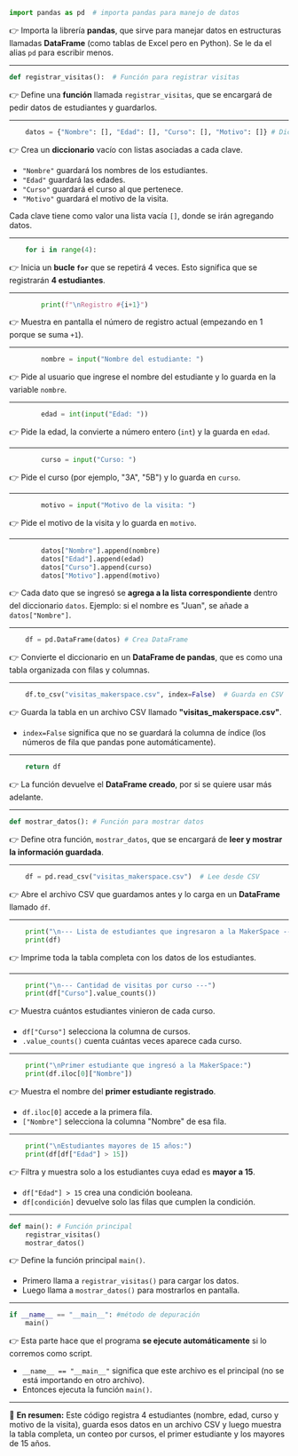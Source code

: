 ```python
import pandas as pd  # importa pandas para manejo de datos
```

👉 Importa la librería **pandas**, que sirve para manejar datos en estructuras llamadas **DataFrame** (como tablas de Excel pero en Python). Se le da el alias `pd` para escribir menos.

---

```python
def registrar_visitas():  # Función para registrar visitas
```

👉 Define una **función** llamada `registrar_visitas`, que se encargará de pedir datos de estudiantes y guardarlos.

---

```python
    datos = {"Nombre": [], "Edad": [], "Curso": [], "Motivo": []} # Diccionario para almacenar datos
```

👉 Crea un **diccionario** vacío con listas asociadas a cada clave.

* `"Nombre"` guardará los nombres de los estudiantes.
* `"Edad"` guardará las edades.
* `"Curso"` guardará el curso al que pertenece.
* `"Motivo"` guardará el motivo de la visita.

Cada clave tiene como valor una lista vacía `[]`, donde se irán agregando datos.

---

```python
    for i in range(4):
```

👉 Inicia un **bucle `for`** que se repetirá 4 veces.
Esto significa que se registrarán **4 estudiantes**.

---

```python
        print(f"\nRegistro #{i+1}")
```

👉 Muestra en pantalla el número de registro actual (empezando en 1 porque se suma `+1`).

---

```python
        nombre = input("Nombre del estudiante: ")
```

👉 Pide al usuario que ingrese el nombre del estudiante y lo guarda en la variable `nombre`.

---

```python
        edad = int(input("Edad: "))
```

👉 Pide la edad, la convierte a número entero (`int`) y la guarda en `edad`.

---

```python
        curso = input("Curso: ")
```

👉 Pide el curso (por ejemplo, "3A", "5B") y lo guarda en `curso`.

---

```python
        motivo = input("Motivo de la visita: ")
```

👉 Pide el motivo de la visita y lo guarda en `motivo`.

---

```python
        datos["Nombre"].append(nombre)
        datos["Edad"].append(edad)
        datos["Curso"].append(curso)
        datos["Motivo"].append(motivo)
```

👉 Cada dato que se ingresó se **agrega a la lista correspondiente** dentro del diccionario `datos`.
Ejemplo: si el nombre es "Juan", se añade a `datos["Nombre"]`.

---

```python
    df = pd.DataFrame(datos) # Crea DataFrame
```

👉 Convierte el diccionario en un **DataFrame de pandas**, que es como una tabla organizada con filas y columnas.

---

```python
    df.to_csv("visitas_makerspace.csv", index=False)  # Guarda en CSV
```

👉 Guarda la tabla en un archivo CSV llamado **"visitas\_makerspace.csv"**.

* `index=False` significa que no se guardará la columna de índice (los números de fila que pandas pone automáticamente).

---

```python
    return df 
```

👉 La función devuelve el **DataFrame creado**, por si se quiere usar más adelante.

---

```python
def mostrar_datos(): # Función para mostrar datos
```

👉 Define otra función, `mostrar_datos`, que se encargará de **leer y mostrar la información guardada**.

---

```python
    df = pd.read_csv("visitas_makerspace.csv")  # Lee desde CSV
```

👉 Abre el archivo CSV que guardamos antes y lo carga en un **DataFrame** llamado `df`.

---

```python
    print("\n--- Lista de estudiantes que ingresaron a la MakerSpace ---")
    print(df)
```

👉 Imprime toda la tabla completa con los datos de los estudiantes.

---

```python
    print("\n--- Cantidad de visitas por curso ---")
    print(df["Curso"].value_counts())
```

👉 Muestra cuántos estudiantes vinieron de cada curso.

* `df["Curso"]` selecciona la columna de cursos.
* `.value_counts()` cuenta cuántas veces aparece cada curso.

---

```python
    print("\nPrimer estudiante que ingresó a la MakerSpace:")
    print(df.iloc[0]["Nombre"])
```

👉 Muestra el nombre del **primer estudiante registrado**.

* `df.iloc[0]` accede a la primera fila.
* `["Nombre"]` selecciona la columna "Nombre" de esa fila.

---

```python
    print("\nEstudiantes mayores de 15 años:")
    print(df[df["Edad"] > 15])
```

👉 Filtra y muestra solo a los estudiantes cuya edad es **mayor a 15**.

* `df["Edad"] > 15` crea una condición booleana.
* `df[condición]` devuelve solo las filas que cumplen la condición.

---

```python
def main(): # Función principal
    registrar_visitas()
    mostrar_datos()
```

👉 Define la función principal `main()`.

* Primero llama a `registrar_visitas()` para cargar los datos.
* Luego llama a `mostrar_datos()` para mostrarlos en pantalla.

---

```python
if __name__ == "__main__": #método de depuración
    main()
```

👉 Esta parte hace que el programa **se ejecute automáticamente** si lo corremos como script.

* `__name__ == "__main__"` significa que este archivo es el principal (no se está importando en otro archivo).
* Entonces ejecuta la función `main()`.

---

📌 **En resumen:**
Este código registra 4 estudiantes (nombre, edad, curso y motivo de la visita), guarda esos datos en un archivo CSV y luego muestra la tabla completa, un conteo por cursos, el primer estudiante y los mayores de 15 años.

